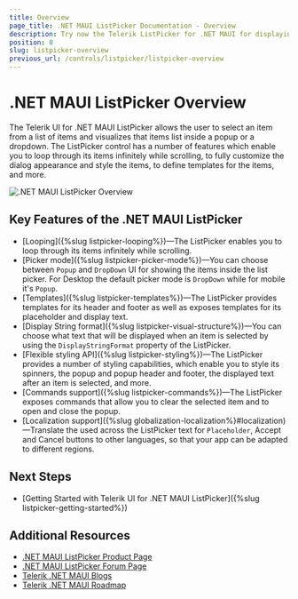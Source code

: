```yaml
---
title: Overview
page_title: .NET MAUI ListPicker Documentation - Overview
description: Try now the Telerik ListPicker for .NET MAUI for displaying items in a dropdown or popup and pick a single item form the list.
position: 0
slug: listpicker-overview
previous_url: /controls/listpicker/listpicker-overview
---
```


# .NET MAUI ListPicker Overview

The Telerik UI for .NET MAUI ListPicker allows the user to select an item from a list of items and visualizes that items list inside a popup or a dropdown. The ListPicker control has a number of features which enable you to loop through its items infinitely while scrolling, to fully customize the dialog appearance and style the items, to define templates for the items, and more.

![.NET MAUI ListPicker Overview](images/list_picker_overview.png)

## Key Features of the .NET MAUI ListPicker

* [Looping]({%slug listpicker-looping%})&mdash;The ListPicker enables you to loop through its items infinitely while scrolling.
* [Picker mode]({%slug listpicker-picker-mode%})&mdash;You can choose between `Popup` and `DropDown` UI for showing the items inside the list picker. For Desktop the default picker mode is `DropDown` while for mobile it's `Popup`.
* [Templates]({%slug listpicker-templates%})&mdash;The ListPicker provides templates for its header and footer as well as exposes templates for its placeholder and display text.
* [Display String format]({%slug listpicker-visual-structure%})&mdash;You can choose what text that will be displayed when an item is selected by using the `DisplayStringFormat` property of the ListPicker.
* [Flexible styling API]({%slug listpicker-styling%})&mdash;The ListPicker provides a number of styling capabilities, which enable you to style its spinners, the popup and popup header and footer, the displayed text after an item is selected, and more.
* [Commands support]({%slug listpicker-commands%})&mdash;The ListPicker exposes commands that allow you to clear the selected item and to open and close the popup.
* [Localization support]({%slug globalization-localization%}#localization)&mdash;Translate the used across the ListPicker text for `Placeholder`, Accept and Cancel buttons to other languages, so that your app can be adapted to different regions.

## Next Steps

- [Getting Started with Telerik UI for .NET MAUI ListPicker]({%slug listpicker-getting-started%})

## Additional Resources

- [.NET MAUI ListPicker Product Page](https://www.telerik.com/maui-ui/listpicker)
- [.NET MAUI ListPicker Forum Page](https://www.telerik.com/forums/maui?tagId=1855)
- [Telerik .NET MAUI Blogs](https://www.telerik.com/blogs/mobile-net-maui)
- [Telerik .NET MAUI Roadmap](https://www.telerik.com/support/whats-new/maui-ui/roadmap)
